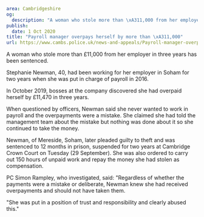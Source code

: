 ```yaml
area: Cambridgeshire
og:
  description: "A woman who stole more than \xA311,000 from her employer in three years has been sentenced."
publish:
  date: 1 Oct 2020
title: "Payroll manager overpays herself by more than \xA311,000"
url: https://www.cambs.police.uk/news-and-appeals/Payroll-manager-overpays-herself-by-more-than-11000
```

A woman who stole more than £11,000 from her employer in three years has been sentenced.

Stephanie Newman, 40, had been working for her employer in Soham for two years when she was put in charge of payroll in 2016.

In October 2019, bosses at the company discovered she had overpaid herself by £11,470 in three years.

When questioned by officers, Newman said she never wanted to work in payroll and the overpayments were a mistake. She claimed she had told the management team about the mistake but nothing was done about it so she continued to take the money.

Newman, of Mereside, Soham, later pleaded guilty to theft and was sentenced to 12 months in prison, suspended for two years at Cambridge Crown Court on Tuesday (29 September). She was also ordered to carry out 150 hours of unpaid work and repay the money she had stolen as compensation.

PC Simon Rampley, who investigated, said: "Regardless of whether the payments were a mistake or deliberate, Newman knew she had received overpayments and should not have taken them.

"She was put in a position of trust and responsibility and clearly abused this."
